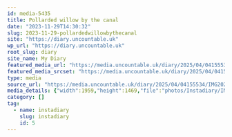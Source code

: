 ```yaml
---
id: media-5435
title: Pollarded willow by the canal
date: "2023-11-29T14:30:32"
slug: 2023-11-29-pollardedwillowbythecanal
site: "https://diary.uncountable.uk"
wp_url: "https://diary.uncountable.uk"
root_slug: diary
site_name: My Diary
featured_media_url: "https://media.uncountable.uk/diary/2025/04/04155534/IMG20231129143032.webp"
featured_media_srcset: "https://media.uncountable.uk/diary/2025/04/04155534/IMG20231129143032-300x225.webp 300w, https://media.uncountable.uk/diary/2025/04/04155534/IMG20231129143032-1024x768.webp 1024w, https://media.uncountable.uk/diary/2025/04/04155534/IMG20231129143032-150x150.webp 150w, https://media.uncountable.uk/diary/2025/04/04155534/IMG20231129143032-640x480.webp 640w, https://media.uncountable.uk/diary/2025/04/04155534/IMG20231129143032.webp 1959w"
type: media
source_url: "https://media.uncountable.uk/diary/2025/04/04155534/IMG20231129143032.webp"
media_details: {"width":1959,"height":1469,"file":"photos/Instadiary/IMG20231129143032.webp","filesize":168596,"sizes":{"medium":{"file":"IMG20231129143032-300x225.webp","width":300,"height":225,"filesize":25814,"mime_type":"image/webp","source_url":"https://media.uncountable.uk/diary/2025/04/04155534/IMG20231129143032-300x225.webp"},"large":{"file":"IMG20231129143032-1024x768.webp","width":1024,"height":768,"filesize":183452,"mime_type":"image/webp","source_url":"https://media.uncountable.uk/diary/2025/04/04155534/IMG20231129143032-1024x768.webp"},"thumbnail":{"file":"IMG20231129143032-150x150.webp","width":150,"height":150,"filesize":9278,"mime_type":"image/webp","source_url":"https://media.uncountable.uk/diary/2025/04/04155534/IMG20231129143032-150x150.webp"},"mobwidth":{"file":"IMG20231129143032-640x480.webp","width":640,"height":480,"filesize":94394,"mime_type":"image/webp","source_url":"https://media.uncountable.uk/diary/2025/04/04155534/IMG20231129143032-640x480.webp"},"full":{"file":"IMG20231129143032.webp","width":1959,"height":1469,"mime_type":"image/webp","source_url":"https://media.uncountable.uk/diary/2025/04/04155534/IMG20231129143032.webp"}},"image_meta":{"aperture":"0","credit":"","camera":"","caption":"","created_timestamp":"0","copyright":"","focal_length":"0","iso":"0","shutter_speed":"0","title":"","orientation":"0","keywords":[]}}
category: []
tag:
  - name: instadiary
    slug: instadiary
    id: 5
---
```


